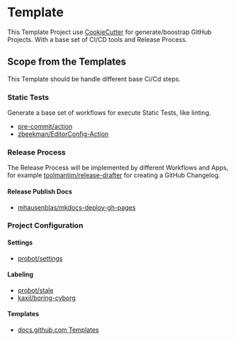 # Template

This Template Project use [CookieCutter](https://github.com/cookiecutter/cookiecutter) for generate/boostrap GitHub Projects. With a base set of CI/CD tools and Release Process.

## Scope from the Templates

This Template should be handle different base Ci/Cd steps.

### Static Tests

Generate a base set of workflows for execute Static Tests, like linting.

* [pre-commit/action](https://github.com/pre-commit/action)
* [zbeekman/EditorConfig-Action](https://github.com/zbeekman/EditorConfig-Action)

### Release Process

The Release Process will be implemented by different Workflows and Apps, for example [toolmantim/release-drafter](https://github.com/toolmantim/release-drafter) for creating a GitHub Changelog.

#### Release Publish Docs

* [mhausenblas/mkdocs-deploy-gh-pages](https://github.com/mhausenblas/mkdocs-deploy-gh-pages)

### Project Configuration

#### Settings

* [probot/settings](https://github.com/probot/settings)


#### Labeling

* [probot/stale](https://github.com/probot/stale)
* [kaxil/boring-cyborg](https://github.com/kaxil/boring-cyborg)

#### Templates

* [docs.github.com Templates](https://docs.github.com/en/free-pro-team@latest/github/building-a-strong-community/creating-a-pull-request-template-for-your-repository)
